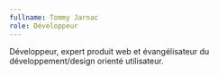 ```yaml
---
fullname: Tommy Jarnac
role: Développeur
---
```


Développeur, expert produit web et évangélisateur du développement/design orienté utilisateur.
